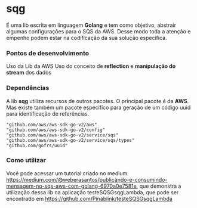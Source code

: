 # sqg

É uma lib escrita em linguagem **Golang** e tem como objetivo, abstrair algumas configurações para o SQS da AWS. Desse modo toda a atenção e empenho podem estar na codificação da sua solução especifica.

### Pontos de desenvolvimento

Uso da Lib da AWS
Uso do conceito de **reflection** e **manipulação do stream** dos dados 

### Dependências

A lib **sqg** utiliza recursos de outros pacotes. O principal pacote é da **AWS**. Mas existe também um pacote especifíco para geração de um código uuid para identificação de referências.


	"github.com/aws/aws-sdk-go-v2/aws"
	"github.com/aws/aws-sdk-go-v2/config"
	"github.com/aws/aws-sdk-go-v2/service/sqs"
	"github.com/aws/aws-sdk-go-v2/service/sqs/types"
	"github.com/gofrs/uuid"

### Como utilizar

Você pode acessar um tutorial criado no medium https://medium.com/@weberasantos/publicando-e-consumindo-mensagem-no-sqs-aws-com-golang-6970a0e7581e, que demonstra a utilização dessa lib na aplicação testeSQSGsqgLambda, que pode ser encontrado em https://github.com/Pinablink/testeSQSGsqgLambda